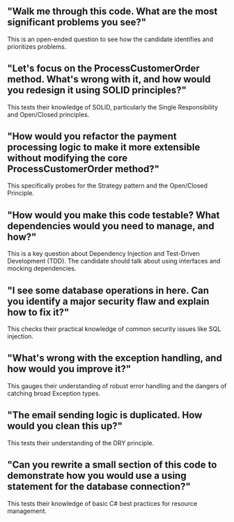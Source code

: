 ## "Walk me through this code. What are the most significant problems you see?" ##
This is an open-ended question to see how the candidate identifies and prioritizes problems.
## "Let's focus on the ProcessCustomerOrder method. What's wrong with it, and how would you redesign it using SOLID principles?" ##
This tests their knowledge of SOLID, particularly the Single Responsibility and Open/Closed principles.
## "How would you refactor the payment processing logic to make it more extensible without modifying the core ProcessCustomerOrder method?" ##
This specifically probes for the Strategy pattern and the Open/Closed Principle.
## "How would you make this code testable? What dependencies would you need to manage, and how?" ##
This is a key question about Dependency Injection and Test-Driven Development (TDD). The candidate should talk about using interfaces and mocking dependencies.
## "I see some database operations in here. Can you identify a major security flaw and explain how to fix it?" ##
This checks their practical knowledge of common security issues like SQL injection.
## "What's wrong with the exception handling, and how would you improve it?" ##
This gauges their understanding of robust error handling and the dangers of catching broad Exception types.
## "The email sending logic is duplicated. How would you clean this up?" ##
This tests their understanding of the DRY principle.
## "Can you rewrite a small section of this code to demonstrate how you would use a using statement for the database connection?" ##
This tests their knowledge of basic C# best practices for resource management.
